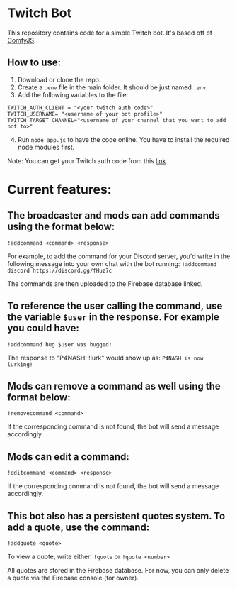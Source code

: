 # Twitch Bot

This repository contains code for a simple Twitch bot. It's based off of [ComfyJS](https://github.com/instafluff/ComfyJS).

## How to use:
1. Download or clone the repo.
2. Create a `.env` file in the main folder. It should be just named `.env`.
3. Add the following variables to the file:
```
TWITCH_AUTH_CLIENT = "<your twitch auth code>"
TWITCH_USERNAME= "<username of your bot profile>"
TWITCH_TARGET_CHANNEL="<username of your channel that you want to add bot to>"
```
4. Run `node app.js` to have the code online. You have to install the required node modules first.

Note: You can get your Twitch auth code from this [link](https://twitchapps.com/tmi/).

# Current features:
## The broadcaster and mods can add commands using the format below:
`!addcommand <command> <response>`

For example, to add the command for your Discord server, you'd write in the following message into your own chat with the bot running:
`!addcommand discord https://discord.gg/fHuz7c`

The commands are then uploaded to the Firebase database linked.

## To reference the user calling the command, use the variable `$user` in the response. For example you could have:
`!addcommand hug $user was hugged!`

The response to "P4NASH: !lurk" would show up as:
`P4NASH is now lurking!`

## Mods can remove a command as well using the format below:
`!removecommand <command>`

If the corresponding command is not found, the bot will send a message accordingly.

## Mods can edit a command:
`!editcommand <command> <response>`

If the corresponding command is not found, the bot will send a message accordingly.

## This bot also has a persistent quotes system. To add a quote, use the command:
`!addquote <quote>`

To view a quote, write either:
`!quote` or `!quote <number>`

All quotes are stored in the Firebase database. For now, you can only delete a quote via the Firebase console (for owner).

